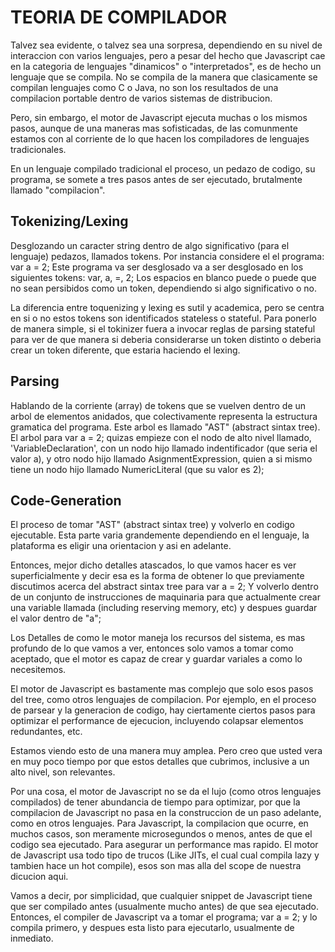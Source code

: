 # TEORIA DE COMPILADOR

Talvez sea evidente, o talvez sea una sorpresa, dependiendo en su nivel de interaccion con varios
lenguajes, pero a pesar del hecho que Javascript cae en la categoria de lenguajes "dinamicos" o
"interpretados", es de hecho un lenguaje que se compila. No se compila de la manera que clasicamente
se compilan lenguajes como C o Java, no son los resultados de una compilacion portable dentro de varios
sistemas de distribucion.

Pero, sin embargo, el motor de Javascript ejecuta muchas o los mismos pasos, aunque de una maneras mas
sofisticadas, de las comunmente estamos con al corriente de lo que hacen los compiladores de lenguajes
tradicionales.

En un lenguaje compilado tradicional el proceso, un pedazo de codigo, su programa, se somete a tres pasos
antes de ser ejecutado, brutalmente llamado "compilacion".

## Tokenizing/Lexing

Desglozando un caracter string dentro de algo significativo (para el lenguaje) pedazos, llamados
tokens. Por instancia considere el el programa:
var a = 2;
Este programa va ser desglosado va a ser desglosado en los siguientes tokens:
var, a, =, 2;
Los espacios en blanco puede o puede que no sean persibidos como un token, dependiendo si algo
significativo o no.

La diferencia entre toquenizing y lexing es sutil y academica, pero se centra en si o no estos
tokens son identificados stateless o stateful. Para ponerlo de manera simple, si el tokinizer
fuera a invocar reglas de parsing stateful para ver de que manera si deberia considerarse
un token distinto o deberia crear un token diferente, que estaria haciendo el lexing.

## Parsing

Hablando de la corriente (array) de tokens  que se vuelven dentro de un arbol de elementos
anidados, que colectivamente representa la estructura gramatica del programa. Este arbol es
llamado "AST" (abstract sintax tree).
El arbol para
var a = 2; quizas empieze con el nodo de alto nivel llamado, 'VariableDeclaration', con un nodo
hijo llamado indentificador (que seria el valor a), y otro nodo hijo llamado AsignmentExpression,
quien a si mismo tiene un nodo hijo llamado NumericLiteral (que su valor es 2);

## Code-Generation

El proceso de tomar "AST" (abstract sintax tree) y volverlo en codigo ejecutable.
Esta parte varia grandemente dependiendo en el lenguaje, la plataforma es eligir una orientacion
y asi en adelante.

Entonces, mejor dicho detalles atascados, lo que vamos hacer es ver superficialmente y decir
esa es la forma de obtener lo que previamente discutimos acerca del abstract sintax tree para
var a = 2;
Y volverlo dentro de un conjunto de instrucciones de maquinaria para que actualmente crear una
variable llamada (including reserving memory, etc) y despues guardar el valor dentro de "a";

Los Detalles de como le motor maneja los recursos del sistema, es mas profundo de lo que vamos
a ver, entonces solo vamos a tomar como aceptado, que el motor es capaz de crear y guardar variales
a como lo necesitemos.

El motor de Javascript es bastamente mas complejo que solo esos pasos del tree, como otros lenguajes
de compilacion. Por ejemplo, en el proceso de parsear y la generacion de codigo, hay ciertamente
ciertos pasos para optimizar el performance de ejecucion, incluyendo colapsar elementos redundantes, etc.

Estamos viendo esto de una manera muy amplea. Pero creo que usted vera en muy poco tiempo por que estos
detalles que cubrimos, inclusive a un alto nivel, son relevantes.

Por una cosa, el motor de Javascript no se da el lujo (como otros lenguajes compilados) de tener abundancia
de tiempo para optimizar, por que la compilacion de Javascript no pasa en la construccion de un paso
adelante, como en otros lenguajes.
Para Javascript, la compilacion que ocurre, en muchos casos, son meramente microsegundos o menos, antes
de que el codigo sea ejecutado. Para asegurar un performance mas rapido. El motor de Javascript usa
todo tipo de trucos (Like JITs, el cual cual compila lazy y tambien hace un hot compile), esos son mas
alla del scope de nuestra dicucion aqui.

Vamos a decir, por simplicidad, que cualquier snippet de Javascript tiene que ser compilado antes
(usualmente mucho antes) de que sea ejecutado. Entonces, el compiler de Javascript va a tomar el
programa;
var a = 2;
y lo compila primero, y despues esta listo para ejecutarlo, usualmente de inmediato.



    
    